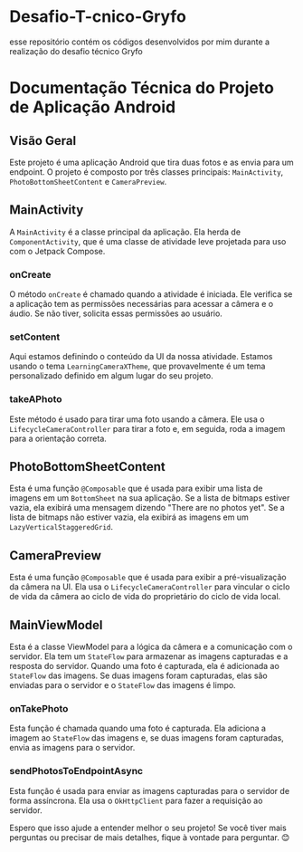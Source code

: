 # Desafio-T-cnico-Gryfo
esse repositório contém os códigos desenvolvidos por mim durante a realização do desafio técnico Gryfo

# Documentação Técnica do Projeto de Aplicação Android

## Visão Geral
Este projeto é uma aplicação Android que tira duas fotos e as envia para um endpoint. O projeto é composto por três classes principais: `MainActivity`, `PhotoBottomSheetContent` e `CameraPreview`.

## MainActivity
A `MainActivity` é a classe principal da aplicação. Ela herda de `ComponentActivity`, que é uma classe de atividade leve projetada para uso com o Jetpack Compose.

### onCreate
O método `onCreate` é chamado quando a atividade é iniciada. Ele verifica se a aplicação tem as permissões necessárias para acessar a câmera e o áudio. Se não tiver, solicita essas permissões ao usuário.

### setContent
Aqui estamos definindo o conteúdo da UI da nossa atividade. Estamos usando o tema `LearningCameraXTheme`, que provavelmente é um tema personalizado definido em algum lugar do seu projeto.

### takeAPhoto
Este método é usado para tirar uma foto usando a câmera. Ele usa o `LifecycleCameraController` para tirar a foto e, em seguida, roda a imagem para a orientação correta.

## PhotoBottomSheetContent
Esta é uma função `@Composable` que é usada para exibir uma lista de imagens em um `BottomSheet` na sua aplicação. Se a lista de bitmaps estiver vazia, ela exibirá uma mensagem dizendo "There are no photos yet". Se a lista de bitmaps não estiver vazia, ela exibirá as imagens em um `LazyVerticalStaggeredGrid`.

## CameraPreview
Esta é uma função `@Composable` que é usada para exibir a pré-visualização da câmera na UI. Ela usa o `LifecycleCameraController` para vincular o ciclo de vida da câmera ao ciclo de vida do proprietário do ciclo de vida local.

## MainViewModel
Esta é a classe ViewModel para a lógica da câmera e a comunicação com o servidor. Ela tem um `StateFlow` para armazenar as imagens capturadas e a resposta do servidor. Quando uma foto é capturada, ela é adicionada ao `StateFlow` das imagens. Se duas imagens foram capturadas, elas são enviadas para o servidor e o `StateFlow` das imagens é limpo.

### onTakePhoto
Esta função é chamada quando uma foto é capturada. Ela adiciona a imagem ao `StateFlow` das imagens e, se duas imagens foram capturadas, envia as imagens para o servidor.

### sendPhotosToEndpointAsync
Esta função é usada para enviar as imagens capturadas para o servidor de forma assíncrona. Ela usa o `OkHttpClient` para fazer a requisição ao servidor.

Espero que isso ajude a entender melhor o seu projeto! Se você tiver mais perguntas ou precisar de mais detalhes, fique à vontade para perguntar. 😊
